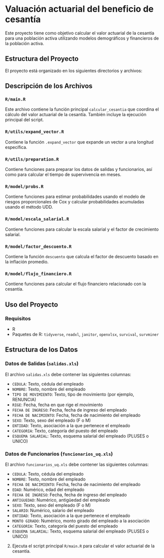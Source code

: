 # Valuación actuarial del beneficio de cesantía

Este proyecto tiene como objetivo calcular el valor actuarial de la cesantía para una población activa utilizando modelos demográficos y financieros de la población activa.

## Estructura del Proyecto

El proyecto está organizado en los siguientes directorios y archivos:


## Descripción de los Archivos

### `R/main.R`

Este archivo contiene la función principal `calcular_cesantia` que coordina el cálculo del valor actuarial de la cesantía. También incluye la ejecución principal del script.

### `R/utils/expand_vector.R`

Contiene la función `.expand_vector` que expande un vector a una longitud específica.

### `R/utils/preparation.R`

Contiene funciones para preparar los datos de salidas y funcionarios, así como para calcular el tiempo de supervivencia en meses.

### `R/model/probs.R`

Contiene funciones para estimar probabilidades usando el modelo de riesgos proporcionales de Cox y calcular probabilidades acumuladas usando el método UDD.

### `R/model/escala_salarial.R`

Contiene funciones para calcular la escala salarial y el factor de crecimiento salarial.

### `R/model/factor_descuento.R`

Contiene la función `descuento` que calcula el factor de descuento basado en la inflación promedio.

### `R/model/flujo_financiero.R`

Contiene funciones para calcular el flujo financiero relacionado con la cesantía.

## Uso del Proyecto

### Requisitos

- R
- Paquetes de R: `tidyverse`, `readxl`, `janitor`, `openxlsx`, `survival`, `survminer`

## Estructura de los Datos

### Datos de Salidas (`salidas.xls`)

El archivo `salidas.xls` debe contener las siguientes columnas:

- `CEDULA`: Texto, cédula del empleado
- `NOMBRE`: Texto, nombre del empleado
- `TIPO DE MOVIMIENTO`: Texto, tipo de movimiento (por ejemplo, RENUNCIA)
- `RIGE`: Fecha, fecha en que rige el movimiento
- `FECHA DE INGRESO`: Fecha, fecha de ingreso del empleado
- `FECHA DE NACIMIENTO`: Fecha, fecha de nacimiento del empleado
- `SEXO`: Texto, sexo del empleado (F o M)
- `ENTIDAD`: Texto, asociación a la que pertenece el empleado
- `CATEGORIA`: Texto, categoría del puesto del empleado
- `ESQUEMA SALARIAL`: Texto, esquema salarial del empleado (PLUSES o UNICO)

### Datos de Funcionarios (`funcionarios_uq.xls`)

El archivo `funcionarios_uq.xls` debe contener las siguientes columnas:

- `CEDULA`: Texto, cédula del empleado
- `NOMBRE`: Texto, nombre del empleado
- `FECHA DE NACIMIENTO`: Fecha, fecha de nacimiento del empleado
- `EDAD`: Numérico, edad del empleado
- `FECHA DE INGRESO`: Fecha, fecha de ingreso del empleado
- `ANTIGUEDAD`: Numérico, antigüedad del empleado
- `SEXO`: Texto, sexo del empleado (F o M)
- `SALARIO`: Numérico, salario del empleado
- `ENTIDAD`: Texto, asociación a la que pertenece el empleado
- `MONTO GIRADO`: Numérico, monto girado del empleado a la asociación
- `CATEGORIA`: Texto, categoría del puesto del empleado
- `ESQUEMA SALARIAL`: Texto, esquema salarial del empleado (PLUSES o UNICO)

2. Ejecuta el script principal `R/main.R` para calcular el valor actuarial de la cesantía.